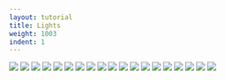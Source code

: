 ```yaml
---
layout: tutorial
title: Lights
weight: 1003
indent: 1
---
```

<img src="Introduction to Lights (COMPLETE).001.jpg" />
<img src="Introduction to Lights (COMPLETE).002.jpg" />
<img src="Introduction to Lights (COMPLETE).003.jpg" />
<img src="Introduction to Lights (COMPLETE).004.jpg" />
<img src="Introduction to Lights (COMPLETE).005.jpg" />
<img src="Introduction to Lights (COMPLETE).006.jpg" />
<img src="Introduction to Lights (COMPLETE).007.jpg" />
<img src="Introduction to Lights (COMPLETE).008.jpg" />
<img src="Introduction to Lights (COMPLETE).009.jpg" />
<img src="Introduction to Lights (COMPLETE).010.jpg" />
<img src="Introduction to Lights (COMPLETE).011.jpg" />
<img src="Introduction to Lights (COMPLETE).012.jpg" />
<img src="Introduction to Lights (COMPLETE).013.jpg" />
<img src="Introduction to Lights (COMPLETE).014.jpg" />
<img src="Introduction to Lights (COMPLETE).015.jpg" />
<img src="Introduction to Lights (COMPLETE).016.jpg" />
<img src="Introduction to Lights (COMPLETE).017.jpg" />
<img src="Introduction to Lights (COMPLETE).018.jpg" />
<img src="Introduction to Lights (COMPLETE).019.jpg" />